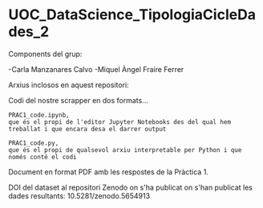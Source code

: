 # UOC_DataScience_TipologiaCicleDades_2

Components del grup:

-Carla Manzanares Calvo
-Miquel Àngel Fraire Ferrer

Arxius inclosos en aquest repositori:

  Codi del nostre scrapper en dos formats...
    
    PRAC1_code.ipynb,
    que és el propi de l'editor Jupyter Notebooks des del qual hem treballat i que encara desa el darrer output
    
    PRAC1_code.py,
    que és el propi de qualsevol arxiu interpretable per Python i que només conté el codi
    
  Document en format PDF amb les respostes de la Pràctica 1. 
  

DOI del dataset al repositori Zenodo on s'ha publicat on s'han publicat les dades resultants: 10.5281/zenodo.5654913
